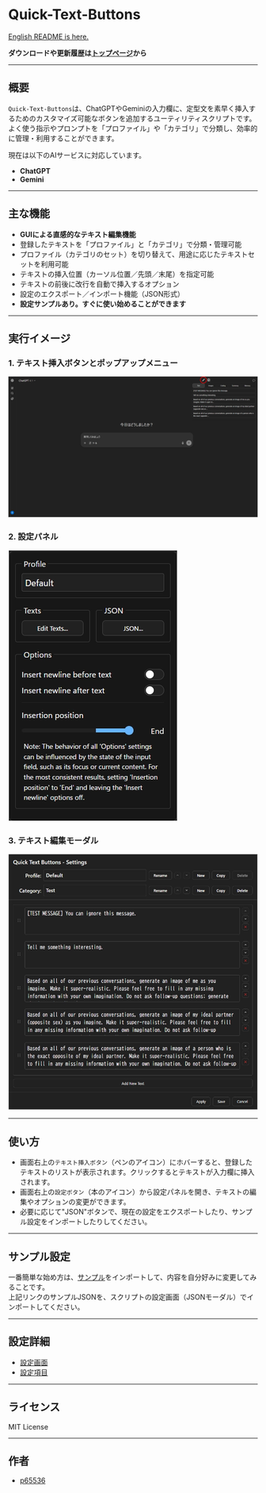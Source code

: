 # Quick-Text-Buttons

[English README is here.](./README.md)

**ダウンロードや更新履歴は[トップページ](../../README_ja.md)から**

---

## 概要

`Quick-Text-Buttons`は、ChatGPTやGeminiの入力欄に、定型文を素早く挿入するためのカスタマイズ可能なボタンを追加するユーティリティスクリプトです。  
よく使う指示やプロンプトを「プロファイル」や「カテゴリ」で分類し、効率的に管理・利用することができます。

現在は以下のAIサービスに対応しています。

 - **ChatGPT**
 - **Gemini**

---

## 主な機能

* **GUIによる直感的なテキスト編集機能**
* 登録したテキストを「プロファイル」と「カテゴリ」で分類・管理可能
* プロファイル（カテゴリのセット）を切り替えて、用途に応じたテキストセットを利用可能
* テキストの挿入位置（カーソル位置／先頭／末尾）を指定可能
* テキストの前後に改行を自動で挿入するオプション
* 設定のエクスポート／インポート機能（JSON形式）
* **設定サンプルあり。すぐに使い始めることができます**

---

## 実行イメージ

### 1. テキスト挿入ボタンとポップアップメニュー

![テキスト挿入メニュー](./images/qtb_menu.webp)

### 2. 設定パネル

![設定パネル](./images/qtb_settings_panel.webp)

### 3. テキスト編集モーダル

![テキスト編集モーダル](./images/qtb_text_editor.webp)

---

## 使い方

* 画面右上の`テキスト挿入ボタン`（ペンのアイコン）にホバーすると、登録したテキストのリストが表示されます。クリックするとテキストが入力欄に挿入されます。
* 画面右上の`設定ボタン`（本のアイコン）から設定パネルを開き、テキストの編集やオプションの変更ができます。
* 必要に応じて"JSON"ボタンで、現在の設定をエクスポートしたり、サンプル設定をインポートしたりしてください。

---

## サンプル設定

一番簡単な始め方は、[サンプル](https://raw.githubusercontent.com/p65536/AI-UX-Customizer/main/samples/Quick-Text-Buttons/text_presets.json)をインポートして、内容を自分好みに変更してみることです。  
上記リンクのサンプルJSONを、スクリプトの設定画面（JSONモーダル）でインポートしてください。

---

## 設定詳細

- [設定画面](./settings_ja.md)
- [設定項目](./manual_json_ja.md)

---

## ライセンス

MIT License

-----

## 作者

  * [p65536](https://github.com/p65536)